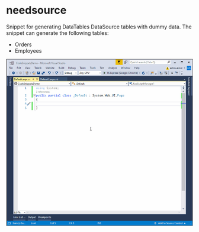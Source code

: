 # needsource

Snippet for generating DataTables DataSource tables with dummy data. The snippet can generate the following tables:
- Orders
- Employees

![needsource snippet demo](Images/needsource_demo.gif)
